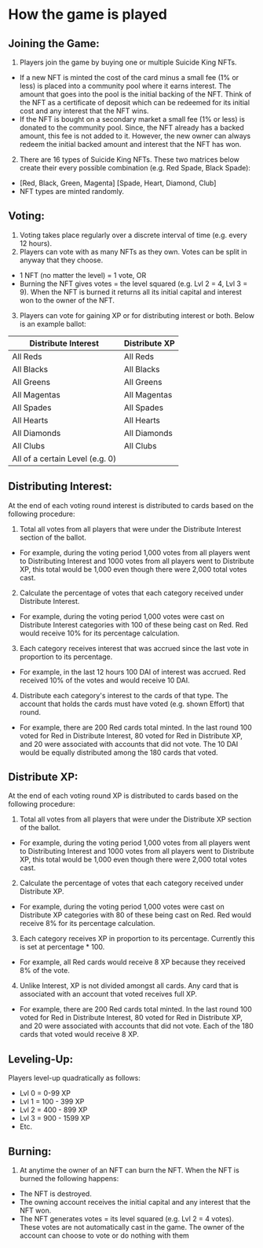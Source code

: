 # How the game is played

## Joining the Game:
1. Players join the game by buying one or multiple Suicide King NFTs.
- If a new NFT is minted the cost of the card minus a small fee (1% or less) is placed into a community pool where it earns interest. The amount that goes into the pool is the initial backing of the NFT. Think of the NFT as a certificate of deposit which can be redeemed for its initial cost and any interest that the NFT wins.
- If the NFT is bought on a secondary market a small fee (1% or less) is donated to the community pool. Since, the NFT already has a backed amount, this fee is not added to it. However, the new owner can always redeem the initial backed amount and interest that the NFT has won.
2. There are 16 types of Suicide King NFTs. These two matrices below create their every possible combination (e.g. Red Spade, Black Spade): 
- [Red, Black, Green, Magenta] [Spade, Heart, Diamond, Club]
- NFT types are minted randomly.

## Voting:
1. Voting takes place regularly over a discrete interval of time (e.g. every 12 hours).
2. Players can vote with as many NFTs as they own. Votes can be split in anyway that they choose.
- 1 NFT (no matter the level) = 1 vote, OR
- Burning the NFT gives votes = the level squared (e.g. Lvl 2 = 4, Lvl 3 = 9). When the NFT is burned it returns all its initial capital and interest won to the owner of the NFT.
3. Players can vote for gaining XP or for distributing interest or both. Below is an example ballot:



|Distribute Interest                  | Distribute XP    |
| ----------------------------------- | ---------------- |
|  All Reds                           |  All Reds        |
|  All Blacks                         |  All Blacks      |
|  All Greens                         |  All Greens      |
|  All Magentas                       |  All Magentas    |
|  All Spades                         |  All Spades      |
|  All Hearts                         |  All Hearts      |
|  All Diamonds                       |  All Diamonds    |
|  All Clubs                          |  All Clubs       |
|  All of a certain Level (e.g. 0)    |                  |




## Distributing Interest:

At the end of each voting round interest is distributed to cards based on the following procedure:

1. Total all votes from all players that were under the Distribute Interest section of the ballot.
- For example, during the voting period 1,000 votes from all players went to Distributing Interest and 1000 votes from all players went to Distribute XP, this total would be 1,000 even though there were 2,000 total votes cast.
2. Calculate the percentage of votes that each category received under Distribute Interest.
- For example, during the voting period 1,000 votes were cast on Distribute Interest categories with 100 of these being cast on Red. Red would receive 10% for its percentage calculation.
3. Each category receives interest that was accrued since the last vote in proportion to its percentage.
- For example, in the last 12 hours 100 DAI of interest was accrued. Red received 10% of the votes and would receive 10 DAI.
4. Distribute each category's interest to the cards of that type. The account that holds the cards must have voted (e.g. shown Effort) that round.
- For example, there are 200 Red cards total minted. In the last round 100 voted for Red in Distribute Interest, 80 voted for Red in Distribute XP, and 20 were associated with accounts that did not vote. The 10 DAI would be equally distributed among the 180 cards that voted.


## Distribute XP:

At the end of each voting round XP is distributed to cards based on the following procedure:

1. Total all votes from all players that were under the Distribute XP section of the ballot.
- For example, during the voting period 1,000 votes from all players went to Distributing Interest and 1000 votes from all players went to Distribute XP, this total would be 1,000 even though there were 2,000 total votes cast.
2. Calculate the percentage of votes that each category received under Distribute XP.
- For example, during the voting period 1,000 votes were cast on Distribute XP categories with 80 of these being cast on Red. Red would receive 8% for its percentage calculation.
3. Each category receives XP in proportion to its percentage. Currently this is set at percentage * 100.
- For example, all Red cards would receive 8 XP because they received 8% of the vote.
4. Unlike Interest, XP is not divided amongst all cards. Any card that is associated with an account that voted receives full XP.
- For  example, there are 200 Red cards total minted. In the last round 100 voted for Red in Distribute Interest, 80 voted for Red in Distribute XP, and 20 were associated with accounts that did not vote. Each of the 180 cards that voted would receive 8 XP.


## Leveling-Up:

Players level-up quadratically as follows:

- Lvl 0 = 0-99 XP
- Lvl 1 = 100 - 399 XP
- Lvl 2 = 400 - 899 XP
- Lvl 3 = 900 - 1599 XP
- Etc.

## Burning:

1. At anytime the owner of an NFT can burn the NFT. When the NFT is burned the following happens:
- The NFT is destroyed.
- The owning account receives the initial capital and any interest that the NFT won.
- The NFT generates votes = its level squared (e.g. Lvl 2 = 4 votes). These votes are not automatically cast in the game. The owner of the account can choose to vote or do nothing with them
